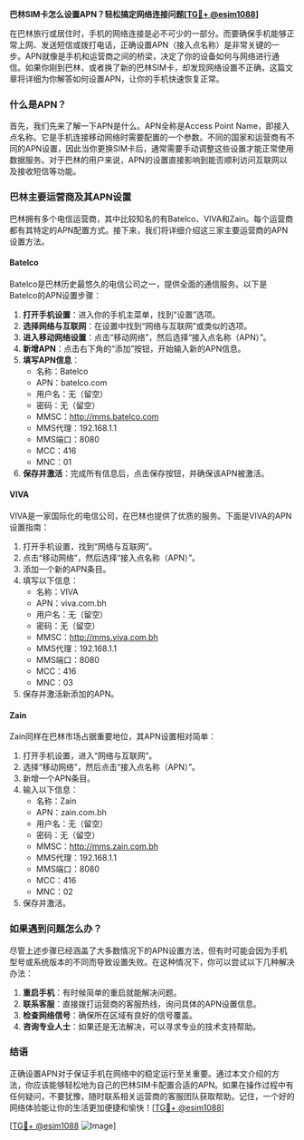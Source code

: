 **巴林SIM卡怎么设置APN？轻松搞定网络连接问题[[TG💪+ @esim1088](https://t.me/s/esim1088)]**

在巴林旅行或居住时，手机的网络连接是必不可少的一部分。而要确保手机能够正常上网、发送短信或拨打电话，正确设置APN（接入点名称）是非常关键的一步。APN就像是手机和运营商之间的桥梁，决定了你的设备如何与网络进行通信。如果你刚到巴林，或者换了新的巴林SIM卡，却发现网络设置不正确，这篇文章将详细为你解答如何设置APN，让你的手机快速恢复正常。

### 什么是APN？

首先，我们先来了解一下APN是什么。APN全称是Access Point Name，即接入点名称。它是手机连接移动网络时需要配置的一个参数。不同的国家和运营商有不同的APN设置，因此当你更换SIM卡后，通常需要手动调整这些设置才能正常使用数据服务。对于巴林的用户来说，APN的设置直接影响到能否顺利访问互联网以及接收短信等功能。

### 巴林主要运营商及其APN设置

巴林拥有多个电信运营商，其中比较知名的有Batelco、VIVA和Zain。每个运营商都有其特定的APN配置方式。接下来，我们将详细介绍这三家主要运营商的APN设置方法。

#### Batelco

Batelco是巴林历史最悠久的电信公司之一，提供全面的通信服务。以下是Batelco的APN设置步骤：

1. **打开手机设置**：进入你的手机主菜单，找到“设置”选项。
2. **选择网络与互联网**：在设置中找到“网络与互联网”或类似的选项。
3. **进入移动网络设置**：点击“移动网络”，然后选择“接入点名称（APN）”。
4. **新增APN**：点击右下角的“添加”按钮，开始输入新的APN信息。
5. **填写APN信息**：
   - 名称：Batelco
   - APN：batelco.com
   - 用户名：无（留空）
   - 密码：无（留空）
   - MMSC：http://mms.batelco.com
   - MMS代理：192.168.1.1
   - MMS端口：8080
   - MCC：416
   - MNC：01
6. **保存并激活**：完成所有信息后，点击保存按钮，并确保该APN被激活。

#### VIVA

VIVA是一家国际化的电信公司，在巴林也提供了优质的服务。下面是VIVA的APN设置指南：

1. 打开手机设置，找到“网络与互联网”。
2. 点击“移动网络”，然后选择“接入点名称（APN）”。
3. 添加一个新的APN条目。
4. 填写以下信息：
   - 名称：VIVA
   - APN：viva.com.bh
   - 用户名：无（留空）
   - 密码：无（留空）
   - MMSC：http://mms.viva.com.bh
   - MMS代理：192.168.1.1
   - MMS端口：8080
   - MCC：416
   - MNC：03
5. 保存并激活新添加的APN。

#### Zain

Zain同样在巴林市场占据重要地位，其APN设置相对简单：

1. 打开手机设置，进入“网络与互联网”。
2. 选择“移动网络”，然后点击“接入点名称（APN）”。
3. 新增一个APN条目。
4. 输入以下信息：
   - 名称：Zain
   - APN：zain.com.bh
   - 用户名：无（留空）
   - 密码：无（留空）
   - MMSC：http://mms.zain.com.bh
   - MMS代理：192.168.1.1
   - MMS端口：8080
   - MCC：416
   - MNC：02
5. 保存并激活。

### 如果遇到问题怎么办？

尽管上述步骤已经涵盖了大多数情况下的APN设置方法，但有时可能会因为手机型号或系统版本的不同而导致设置失败。在这种情况下，你可以尝试以下几种解决办法：

1. **重启手机**：有时候简单的重启就能解决问题。
2. **联系客服**：直接拨打运营商的客服热线，询问具体的APN设置信息。
3. **检查网络信号**：确保所在区域有良好的信号覆盖。
4. **咨询专业人士**：如果还是无法解决，可以寻求专业的技术支持帮助。

### 结语

正确设置APN对于保证手机在网络中的稳定运行至关重要。通过本文介绍的方法，你应该能够轻松地为自己的巴林SIM卡配置合适的APN。如果在操作过程中有任何疑问，不要犹豫，随时联系相关运营商的客服团队获取帮助。记住，一个好的网络体验能让你的生活更加便捷和愉快！[[TG💪+ @esim1088](https://t.me/s/esim1088)]

[[TG💪+ @esim1088](https://t.me/s/esim1088) ![Image](https://i.postimg.cc/4NQfJmqS/Snipaste-2025-05-13-00-14-12.png)]